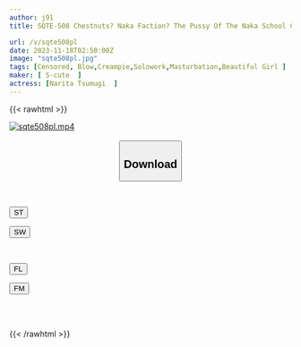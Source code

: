 ```yaml
---
author: j91
title: SQTE-508 Chestnuts? Naka Faction? The Pussy Of The Naka School Climaxes Immediately At The Back! Narita Tsumugi

url: /v/sqte508pl
date: 2023-11-18T02:50:00Z
image: "sqte508pl.jpg"
tags: [Censored, Blow,Creampie,Solowork,Masturbation,Beautiful Girl	]
maker: [ S-cute  ]
actress: [Narita Tsumugi  ]
---
```



{{< rawhtml >}}

<div class="video" data-videoid="WZeBgwR3zKub8v8">
    <a href="javascript:;">
        <img src="/v/sqte508pl/sqte508pl.jpg" width="WIDTH" height="HEIGHT" alt="sqte508pl.mp4" loading="lazy">
    </a>
</div>

<script type="text/javascript" src="https://j91.asia/asset/on-demand-st.js"></script>

<br>
  <link rel="stylesheet" href="https://j91.asia/asset/bs5.css">
  
  <center>
  <button class="btn btn-primary" type="button" data-bs-toggle="collapse" data-bs-target=".multi-collapse" aria-expanded="false" aria-controls="multiCollapseExample1 multiCollapseExample2"><h2>Download</h2></button></center>
</p>
<div class="row">
  <div class="col">
    <div class="collapse multi-collapse" id="multiCollapseExample1">
      <div class="card card-body">
	      	      <br>
<div class="buttons">  
<p><a href="https://streamtape.to/v/WZeBgwR3zKub8v8" target="_blank"><button class="btn-hover color-3"><i class="fa fa-download"></i> ST</button></a></p>
<p><a href="https://sfastwish.com/hcx29a3j7zu0" target="_blank"><button class="btn-hover color-2"><i class="fa fa-download"></i> SW</button></a></p></div>
    </div>
  </div>
</div>
  <div class="col">
    <div class="collapse multi-collapse" id="multiCollapseExample2">
      <div class="card card-body">
	      <br>
<div class="buttons">
<p><a href="https://filelions.online/f/o248rcuqchhl" target="_blank"><button class="btn-hover color-9"><i class="fa fa-download"></i> FL</button></a></p>
<p><a href="javascript:;" target="_blank"><button class="btn-hover color-8"><i class="fa fa-download"></i> FM</button></a></p></div>
<br><br>
      </div>
    </div>
  </div>
</div>

{{< /rawhtml >}}

